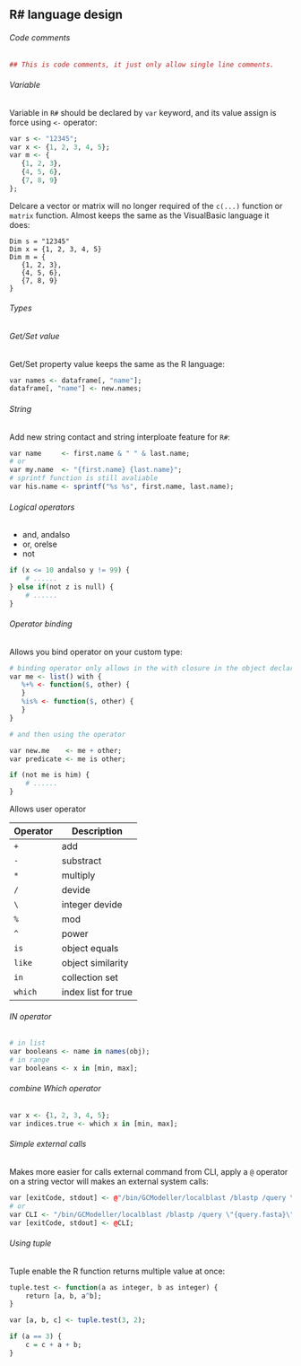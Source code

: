 ## R# language design

###### Code comments

```R
## This is code comments, it just only allow single line comments.
```

###### Variable

Variable in ``R#`` should be declared by ``var`` keyword, and its value assign is force using ``<-`` operator:

```R
var s <- "12345";
var x <- {1, 2, 3, 4, 5};
var m <- {
   {1, 2, 3}, 
   {4, 5, 6}, 
   {7, 8, 9}
};
```

Delcare a vector or matrix will no longer required of the ``c(...)`` function or ``matrix`` function. Almost keeps the same as the VisualBasic language it does:

```vbnet
Dim s = "12345"
Dim x = {1, 2, 3, 4, 5}
Dim m = {
   {1, 2, 3}, 
   {4, 5, 6}, 
   {7, 8, 9}
}
```

###### Types



###### Get/Set value

Get/Set property value keeps the same as the R language: 

```R
var names <- dataframe[, "name"];
dataframe[, "name"] <- new.names;
```

###### String

Add new string contact and string interploate feature for ``R#``:

```R
var name     <- first.name & " " & last.name;
# or
var my.name  <- "{first.name} {last.name}"; 
# sprintf function is still avaliable
var his.name <- sprintf("%s %s", first.name, last.name); 
```

###### Logical operators

+ and, andalso
+ or, orelse
+ not

```R
if (x <= 10 andalso y != 99) {
    # ......
} else if(not z is null) {
    # ......
}
```

###### Operator binding

Allows you bind operator on your custom type:

```R
# binding operator only allows in the with closure in the object declare statement
var me <- list() with {
   %+% <- function($, other) {
   }
   %is% <- function($, other) {
   }
}

# and then using the operator

var new.me    <- me + other;
var predicate <- me is other;

if (not me is him) {
    # ......
}
```

Allows user operator

|Operator |Description          |
|---------|---------------------|
|``+``    | add                 |
|``-``    | substract           |
|``*``    | multiply            |
|``/``    | devide              |
|``\``    | integer devide      |
|``%``    | mod                 |
|``^``    | power               |
|``is``   | object equals       |
|``like`` | object similarity   |
|``in``   | collection set      |
|``which``| index list for true |

###### IN operator

```R
# in list
var booleans <- name in names(obj);
# in range
var booleans <- x in [min, max];
```

###### combine Which operator 

```R
var x <- {1, 2, 3, 4, 5};
var indices.true <- which x in [min, max];
```

###### Simple external calls

Makes more easier for calls external command from CLI, apply a ``@`` operator on a string vector will makes an external system calls:

```R
var [exitCode, stdout] <- @"/bin/GCModeller/localblast /blastp /query \"{query.fasta}\" /subject \"{COG_myva}\" /out \"{COG_myva.csv}\"";
# or
var CLI <- "/bin/GCModeller/localblast /blastp /query \"{query.fasta}\" /subject \"{COG_myva}\" /out \"{COG_myva.csv}\"";
var [exitCode, stdout] <- @CLI;
```

###### Using tuple

Tuple enable the R function returns multiple value at once:

```R
tuple.test <- function(a as integer, b as integer) {
    return [a, b, a^b];
}

var [a, b, c] <- tuple.test(3, 2);

if (a == 3) {
    c = c + a + b;
}
```
